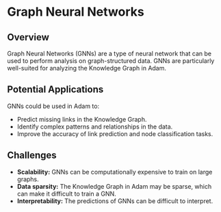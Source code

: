 # Graph Neural Networks

## Overview

Graph Neural Networks (GNNs) are a type of neural network that can be used to perform analysis on graph-structured data. GNNs are particularly well-suited for analyzing the Knowledge Graph in Adam.

## Potential Applications

GNNs could be used in Adam to:

*   Predict missing links in the Knowledge Graph.
*   Identify complex patterns and relationships in the data.
*   Improve the accuracy of link prediction and node classification tasks.

## Challenges

*   **Scalability:** GNNs can be computationally expensive to train on large graphs.
*   **Data sparsity:** The Knowledge Graph in Adam may be sparse, which can make it difficult to train a GNN.
*   **Interpretability:** The predictions of GNNs can be difficult to interpret.
